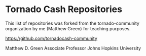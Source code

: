 # Tornado Cash Repositories

This list of repositories was forked from the tornado-community organization
by me (Matthew Green) for teaching purposes.

https://github.com/tornadocash-community

Matthew D. Green
Associate Professor
Johns Hopkins University
